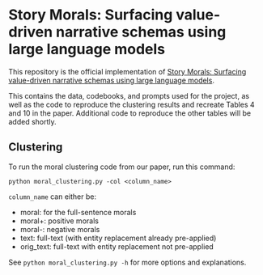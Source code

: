 # Story Morals: Surfacing value-driven narrative schemas using large language models

This repository is the official implementation of [Story Morals: Surfacing value-driven narrative schemas using large language models](https://arxiv.org/abs/2030.12345). 

This contains the data, codebooks, and prompts used for the project, as well as the code to reproduce the clustering results and recreate Tables 4 and 10 in the paper. Additional code to reproduce the other tables will be added shortly. 

## Clustering

To run the moral clustering code from our paper, run this command:

```
python moral_clustering.py -col <column_name>
```

`column_name` can either be:
- moral: for the full-sentence morals
- moral+: positive morals
- moral-: negative morals
- text: full-text (with entity replacement already pre-applied)
- orig_text: full-text with entity replacement not pre-applied

See `python moral_clustering.py -h` for more options and explanations.


<!-- >📋  Optional: include a graphic explaining your approach/main result, bibtex entry, link to demos, blog posts and tutorials -->

<!-- ## Requirements

To install requirements:

```setup
pip install -r requirements.txt
```

>📋  Describe how to set up the environment, e.g. pip/conda/docker commands, download datasets, etc...

## Training

To run the moral clustering, run this command:

```train
python moral_clustering.py -col <column_name>
```

>📋  Describe how to train the models, with example commands on how to train the models in your paper, including the full training procedure and appropriate hyperparameters.

## Evaluation

To evaluate my model on ImageNet, run:

```eval
python eval.py --model-file mymodel.pth --benchmark imagenet
```

>📋  Describe how to evaluate the trained models on benchmarks reported in the paper, give commands that produce the results (section below).

## Pre-trained Models

You can download pretrained models here:

- [My awesome model](https://drive.google.com/mymodel.pth) trained on ImageNet using parameters x,y,z. 

>📋  Give a link to where/how the pretrained models can be downloaded and how they were trained (if applicable).  Alternatively you can have an additional column in your results table with a link to the models.

## Results

Our model achieves the following performance on :

### [Image Classification on ImageNet](https://paperswithcode.com/sota/image-classification-on-imagenet)

| Model name         | Top 1 Accuracy  | Top 5 Accuracy |
| ------------------ |---------------- | -------------- |
| My awesome model   |     85%         |      95%       |

>📋  Include a table of results from your paper, and link back to the leaderboard for clarity and context. If your main result is a figure, include that figure and link to the command or notebook to reproduce it. 


## Contributing

>📋  Pick a licence and describe how to contribute to your code repository. 
 -->
